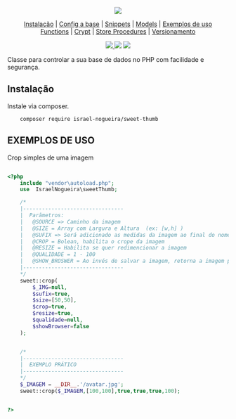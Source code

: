 <p align="center">
    <img src="https://github.com/israel-nogueira/sweet-thumb/blob/ab57c606dcdb2021e7b522aca69d68ca97150168/src/topo_README.png"/>
</p>
<p align="center">
    <a href="#instalação" target="_Self">Instalação</a> |
    <a href="#configurando-a-base" target="_Self">Config a base</a> |
    <a href="#snippets-para-vscode" target="_Self">Snippets</a> |
    <a href="#criando-models" target="_Self">Models</a> |
    <a href="#exemplos-de-uso" target="_Self">Exemplos de uso</a><br>
    <a href="#funções-na-model" target="_Self">Functions</a> |
    <a href="#criptografia" target="_Self">Crypt</a> |
    <a href="#stored-procedures" target="_Self">Store Procedures</a> |
    <a href="#versionamento" target="_Self">Versionamento</a> 
</p>
<p align="center">
    <a href="https://packagist.org/packages/israel-nogueira/sweet-thumb">
        <img src="https://poser.pugx.org/israel-nogueira/sweet-thumb/v/stable.svg">
    </a>
    <a href="https://packagist.org/packages/israel-nogueira/sweet-thumb"><img src="https://poser.pugx.org/israel-nogueira/sweet-thumb/downloads"></a>
    <a href="https://packagist.org/packages/israel-nogueira/sweet-thumb"><img src="https://poser.pugx.org/israel-nogueira/sweet-thumb/license.svg"></a>
</p>

Classe para controlar a sua base de dados no PHP com facilidade e segurança.<br/>


## Instalação

Instale via composer.

```plaintext
    composer require israel-nogueira/sweet-thumb
```

## EXEMPLOS DE USO<br/>

Crop simples de uma imagem
```php

<?php
    include "vendor\autoload.php";
    use  IsraelNogueira\sweetThumb;

    /* 
    |--------------------------------
    |  Parâmetros:
    |   @SOURCE => Caminho da imagem
    |   @SIZE = Array com Largura e Altura  (ex: [w,h] )
    |   @SUFIX => Será adicionado as medidas da imagem ao final do nome (ex: avatar-{w}-{h}-{q}.png)
    |   @CROP = Bolean, habilita o crope da imagem
    |   @RESIZE = Habilita se quer redimencionar a imagem
    |   @QUALIDADE = 1 - 100  
    |   @SHOW_BROSWER = Ao invés de salvar a imagem, retorna a imagem para o browser
    |--------------------------------
    */
    sweet::crop(
        $_IMG=null,
        $sufix=true,
        $size=[50,50],
        $crop=true,
        $resize=true,
        $qualidade=null,
        $showBrowser=false
    );


    /* 
    |--------------------------------
    |  EXEMPLO PRÁTICO
    |--------------------------------
    */
    $_IMAGEM = __DIR__.'/avatar.jpg';
    sweet::crop($_IMAGEM,[100,100],true,true,true,100);


?>
```

